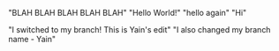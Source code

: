 "BLAH BLAH BLAH BLAH BLAH"
"Hello World!"
"hello again"
"Hi"


"I switched to my branch! This is Yain's edit"
"I also changed my branch name - Yain"


